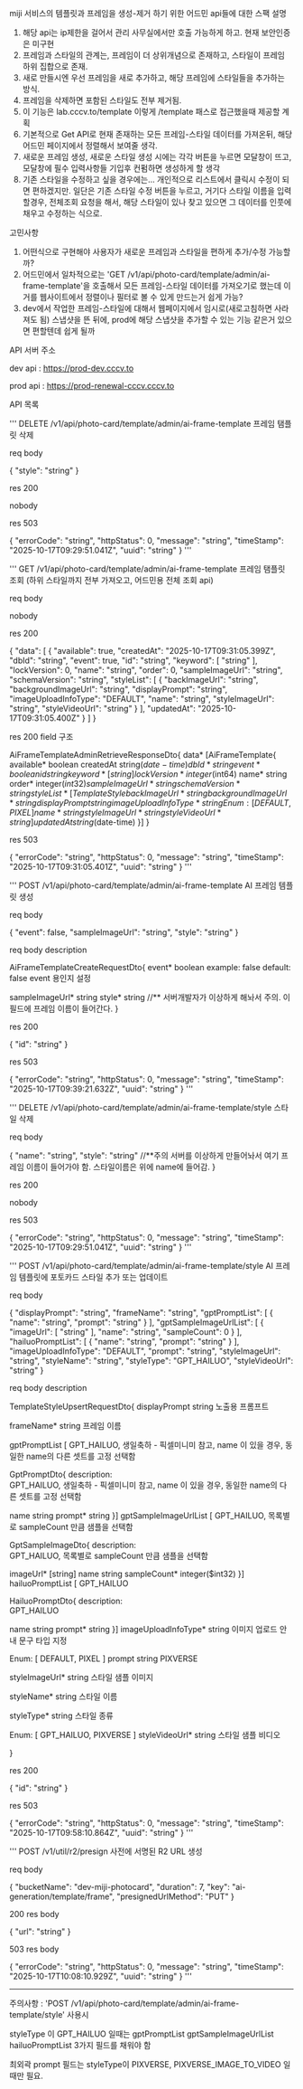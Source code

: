 miji 서비스의 템플릿과 프레임을 생성-제거 하기 위한 어드민 api들에 대한 스팩 설명
1. 해당 api는 ip제한을 걸어서 관리 사무실에서만 호출 가능하게 하고. 현재 보안인증은 미구현
2. 프레임과 스타일의 관계는, 프레임이 더 상위개념으로 존재하고, 스타일이 프레임 하위 집합으로 존재.
3. 새로 만들시엔 우선 프레임을 새로 추가하고, 해당 프레임에 스타일들을 추가하는 방식.
4. 프레임을 삭제하면 포함된 스타일도 전부 제거됨.
5. 이 기능은 lab.cccv.to/template 이렇게 /template 패스로 접근했을때 제공할 계획
6. 기본적으로 Get API로 현재 존재하는 모든 프레임-스타일 데이터를 가져온뒤, 해당 어드민 페이지에서 정렬해서 보여줄 생각.
7. 새로운 프레임 생성, 새로운 스타일 생성 시에는 각각 버튼을 누르면 모달창이 뜨고, 모달창에 필수 입력사항들 기입후 컨펌하면 생성하게 할 생각
8. 기존 스타일을 수정하고 싶을 경우에는... 개인적으로 리스트에서 클릭시 수정이 되면 편하겠지만. 일단은 기존 스타일 수정 버튼을 누르고, 거기다 스타일 이름을 입력할경우, 전체조회 요청을 해서, 해당 스타일이 있나 찾고 있으면 그 데이터를 인풋에 채우고 수정하는 식으로.

고민사항
1. 어떤식으로 구현해야 사용자가 새로운 프레임과 스타일을 편하게 추가/수정 가능할까?
2. 어드민에서 일차적으로는 'GET /v1/api/photo-card/template/admin/ai-frame-template'을 호출해서 모든 프레임-스타일 데이터를 가져오기로 했는데 이거를 웹사이트에서 정렬이나 필터로 볼 수 있게 만드는거 쉽게 가능?
3. dev에서 작업한 프레임-스타일에 대해서 웹페이지에서 임시로(새로고침하면 사라져도 됨) 스냅샷을 뜬 뒤에, prod에 해당 스냅샷을 추가할 수 있는 기능 같은거 있으면 편할텐데 쉽게 될까

API 서버 주소

dev api : https://prod-dev.cccv.to

prod api : https://prod-renewal-cccv.cccv.to

API 목록

'''
DELETE /v1/api/photo-card/template/admin/ai-frame-template
프레임 탬플릿 삭제

req body

{
  "style": "string"
}

res 200

nobody

res 503

{
  "errorCode": "string",
  "httpStatus": 0,
  "message": "string",
  "timeStamp": "2025-10-17T09:29:51.041Z",
  "uuid": "string"
}
'''

'''
GET /v1/api/photo-card/template/admin/ai-frame-template
프레임 탬플릿 조회 (하위 스타일까지 전부 가져오고, 어드민용 전체 조회 api)

req body

nobody

res 200

{
  "data": [
    {
      "available": true,
      "createdAt": "2025-10-17T09:31:05.399Z",
      "dbId": "string",
      "event": true,
      "id": "string",
      "keyword": [
        "string"
      ],
      "lockVersion": 0,
      "name": "string",
      "order": 0,
      "sampleImageUrl": "string",
      "schemaVersion": "string",
      "styleList": [
        {
          "backImageUrl": "string",
          "backgroundImageUrl": "string",
          "displayPrompt": "string",
          "imageUploadInfoType": "DEFAULT",
          "name": "string",
          "styleImageUrl": "string",
          "styleVideoUrl": "string"
        }
      ],
      "updatedAt": "2025-10-17T09:31:05.400Z"
    }
  ]
}

res 200 field 구조

AiFrameTemplateAdminRetrieveResponseDto{
data*	[AiFrameTemplate{
available*	boolean
createdAt	string($date-time)
dbId*	string
event*	boolean
id	string
keyword*	[string]
lockVersion*	integer($int64)
name*	string
order*	integer($int32)
sampleImageUrl*	string
schemaVersion*	string
styleList*	[TemplateStyle{
backImageUrl*	string
backgroundImageUrl*	string
displayPrompt	string
imageUploadInfoType*	string
Enum:
[ DEFAULT, PIXEL ]
name*	string
styleImageUrl*	string
styleVideoUrl*	string
}]
updatedAt	string($date-time)
}]
}

res 503

{
  "errorCode": "string",
  "httpStatus": 0,
  "message": "string",
  "timeStamp": "2025-10-17T09:31:05.401Z",
  "uuid": "string"
}
'''

'''
POST /v1/api/photo-card/template/admin/ai-frame-template
AI 프레임 템플릿 생성

req body

{
  "event": false,
  "sampleImageUrl": "string",
  "style": "string"
}

req body description

AiFrameTemplateCreateRequestDto{
event*	boolean
example: false
default: false
event 용인지 설정

sampleImageUrl*	string
style*	string //** 서버개발자가 이상하게 해놔서 주의. 이 필드에 프레임 이름이 들어간다.
}

res 200

{
  "id": "string"
}

res 503

{
  "errorCode": "string",
  "httpStatus": 0,
  "message": "string",
  "timeStamp": "2025-10-17T09:39:21.632Z",
  "uuid": "string"
}
'''

'''
DELETE /v1/api/photo-card/template/admin/ai-frame-template/style
스타일 삭제

req body

{
  "name": "string",
  "style": "string" //**주의 서버를 이상하게 만들어놔서 여기 프레임 이름이 들어가야 함. 스타일이름은 위에 name에 들어감.
}

res 200

nobody

res 503

{
  "errorCode": "string",
  "httpStatus": 0,
  "message": "string",
  "timeStamp": "2025-10-17T09:29:51.041Z",
  "uuid": "string"
}
'''

'''
POST /v1/api/photo-card/template/admin/ai-frame-template/style
AI 프레임 템플릿에 포토카드 스타일 추가 또는 업데이트

req body

{
  "displayPrompt": "string",
  "frameName": "string",
  "gptPromptList": [
    {
      "name": "string",
      "prompt": "string"
    }
  ],
  "gptSampleImageUrlList": [
    {
      "imageUrl": [
        "string"
      ],
      "name": "string",
      "sampleCount": 0
    }
  ],
  "hailuoPromptList": [
    {
      "name": "string",
      "prompt": "string"
    }
  ],
  "imageUploadInfoType": "DEFAULT",
  "prompt": "string",
  "styleImageUrl": "string",
  "styleName": "string",
  "styleType": "GPT_HAILUO",
  "styleVideoUrl": "string"
}

req body description

TemplateStyleUpsertRequestDto{
displayPrompt	string
노출용 프롬프트

frameName*	string
프레임 이름

gptPromptList	[
GPT_HAILUO, 생일축하 - 픽셀미니미 참고, name 이 있을 경우, 동일한 name의 다른 셋트를 고정 선택함

GptPromptDto{
description:	
GPT_HAILUO, 생일축하 - 픽셀미니미 참고, name 이 있을 경우, 동일한 name의 다른 셋트를 고정 선택함

name	string
prompt*	string
}]
gptSampleImageUrlList	[
GPT_HAILUO, 목록별로 sampleCount 만큼 샘플을 선택함

GptSampleImageDto{
description:	
GPT_HAILUO, 목록별로 sampleCount 만큼 샘플을 선택함

imageUrl*	[string]
name	string
sampleCount*	integer($int32)
}]
hailuoPromptList	[
GPT_HAILUO

HailuoPromptDto{
description:	
GPT_HAILUO

name	string
prompt*	string
}]
imageUploadInfoType*	string
이미지 업로드 안내 문구 타입 지정

Enum:
[ DEFAULT, PIXEL ]
prompt	string
PIXVERSE

styleImageUrl*	string
스타일 샘플 이미지

styleName*	string
스타일 이름

styleType*	string
스타일 종류

Enum:
[ GPT_HAILUO, PIXVERSE ]
styleVideoUrl*	string
스타일 샘플 비디오

}

res 200

{
  "id": "string"
}

res 503

{
  "errorCode": "string",
  "httpStatus": 0,
  "message": "string",
  "timeStamp": "2025-10-17T09:58:10.864Z",
  "uuid": "string"
}
'''

'''
POST /v1/util/r2/presign
사전에 서명된 R2 URL 생성

req body

{
  "bucketName": "dev-miji-photocard",
  "duration": 7,
  "key": "ai-generation/template/frame",
  "presignedUrlMethod": "PUT"
}

200 res body

{
  "url": "string"
}

503 res body

{
  "errorCode": "string",
  "httpStatus": 0,
  "message": "string",
  "timeStamp": "2025-10-17T10:08:10.929Z",
  "uuid": "string"
}
'''

---

주의사항 : 'POST /v1/api/photo-card/template/admin/ai-frame-template/style' 사용시

styleType 이 GPT_HAILUO 일때는 
gptPromptList
gptSampleImageUrlList
hailuoPromptList
3가지 필드를 채워야 함

최외곽 prompt 필드는 styleType이 PIXVERSE, PIXVERSE_IMAGE_TO_VIDEO 일때만 필요.